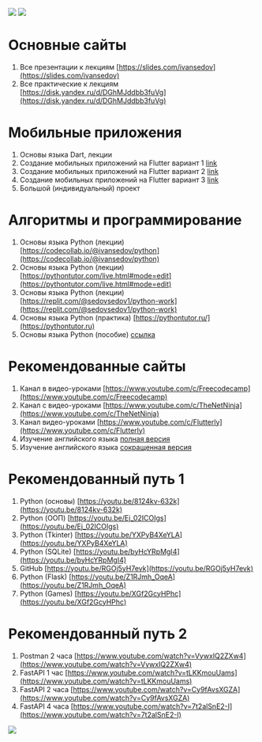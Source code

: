 ![](https://x-lines.ru/letters/i/cyrillictechno/0682/000000/48/0/qozga6jxjtnwhoe.png)
[![](https://i.ibb.co/SBjTrkn/qj1sh7d1xrzgg53xpf5gn5uuci1g67o.jpg)](https://rentry.co/ivansedov)

# Основные сайты

1. Все презентации к лекциям [https://slides.com/ivansedov](https://slides.com/ivansedov)
2. Все практические к лекциям [https://disk.yandex.ru/d/DGhMJddbb3fuVg](https://disk.yandex.ru/d/DGhMJddbb3fuVg)

# Мобильные приложения

1. Основы языка Dart, лекции
2. Создание мобильных приложений на Flutter вариант 1 [link](https://www.youtube.com/watch?v=1ukSR1GRtMU&list=PL4cUxeGkcC9jLYyp2Aoh6hcWuxFDX6PBJ)
3. Создание мобильных приложений на Flutter вариант 2 [link](https://www.youtube.com/watch?v=cpkSVwf75-k&list=PL6lh8cTntlDiLlH_rHl5F0JOy_gRm_Wa4)
4. Создание мобильных приложений на Flutter вариант 3 [link](https://www.youtube.com/watch?v=sOYGLk3A6NQ&list=PLyaYkfwvXhRKjYAIO4_J_IcHtAXUR_1ci)
5. Большой (индивидуальный) проект

# Алгоритмы и программирование

1. Основы языка Python (лекции) [https://codecollab.io/@ivansedov/python](https://codecollab.io/@ivansedov/python)
2. Основы языка Python (лекции) [https://pythontutor.com/live.html#mode=edit](https://pythontutor.com/live.html#mode=edit)
3. Основы языка Python (лекции) [https://replit.com/@sedovsedov1/python-work](https://replit.com/@sedovsedov1/python-work)
4. Основы языка Python (практика) [https://pythontutor.ru/](https://pythontutor.ru)
5. Основы языка Python (пособие) [ссылка](https://disk.yandex.ru/i/Sp90alQKt-z6Bg)

# Рекомендованные сайты

1. Канал в видео-уроками [https://www.youtube.com/c/Freecodecamp](https://www.youtube.com/c/Freecodecamp)
2. Канал с видео-уроками [https://www.youtube.com/c/TheNetNinja](https://www.youtube.com/c/TheNetNinja)
3. Канал видео-уроками [https://www.youtube.com/c/Flutterly](https://www.youtube.com/c/Flutterly)
4. Изучение английского языка [полная версия](https://www.youtube.com/playlist?list=PL66DIGaegedqtRaxfVsk6vH5dBDuL5w92)
5. Изучение английского языка [сокращенная версия](https://www.youtube.com/playlist?list=PL66DIGaegedqVBwaauzKVk7DNqIFaXrN_)

# Рекомендованный путь 1

1. Python (основы) [https://youtu.be/8124kv-632k](https://youtu.be/8124kv-632k)
2. Python (ООП) [https://youtu.be/Ej_02ICOIgs](https://youtu.be/Ej_02ICOIgs)
3. Python (Tkinter) [https://youtu.be/YXPyB4XeYLA](https://youtu.be/YXPyB4XeYLA)
4. Python (SQLite) [https://youtu.be/byHcYRpMgI4](https://youtu.be/byHcYRpMgI4)
5. GitHub [https://youtu.be/RGOj5yH7evk](https://youtu.be/RGOj5yH7evk)
6. Python (Flask) [https://youtu.be/Z1RJmh_OqeA](https://youtu.be/Z1RJmh_OqeA)
7. Python (Games) [https://youtu.be/XGf2GcyHPhc](https://youtu.be/XGf2GcyHPhc)

# Рекомендованный путь 2

1. Postman 2 часа [https://www.youtube.com/watch?v=VywxIQ2ZXw4](https://www.youtube.com/watch?v=VywxIQ2ZXw4)
2. FastAPI 1 час [https://www.youtube.com/watch?v=tLKKmouUams](https://www.youtube.com/watch?v=tLKKmouUams)
3. FastAPI 2 часа [https://www.youtube.com/watch?v=Cy9fAvsXGZA](https://www.youtube.com/watch?v=Cy9fAvsXGZA)
4. FastAPI 4 часа [https://www.youtube.com/watch?v=7t2alSnE2-I](https://www.youtube.com/watch?v=7t2alSnE2-I)

![](https://i.ibb.co/XpTf5bD/Qrcode-www-postman-com.png)
